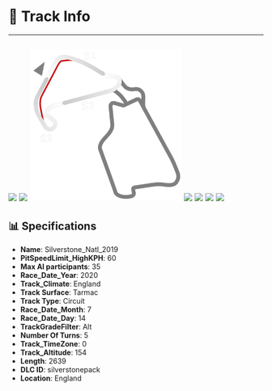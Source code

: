 # 🏁 Track Info

---
![](image_1.jpg)
![](image_2.jpg)
![](image_3.jpg)
![](image_4.jpg)
![](image_5.jpg)
![](image_6.jpg)
![](image_7.jpg)
---

## 📊 Specifications

- **Name**: Silverstone_Natl_2019
- **PitSpeedLimit_HighKPH**: 60
- **Max AI participants**: 35
- **Race_Date_Year**: 2020
- **Track_Climate**: England
- **Track Surface**: Tarmac
- **Track Type**: Circuit
- **Race_Date_Month**: 7
- **Race_Date_Day**: 14
- **TrackGradeFilter**: Alt
- **Number Of Turns**: 5
- **Track_TimeZone**: 0
- **Track_Altitude**: 154
- **Length**: 2639
- **DLC ID**: silverstonepack
- **Location**: England
